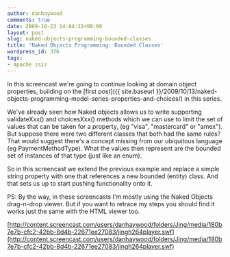 ```yaml
---
author: danhaywood
comments: true
date: 2009-10-23 14:04:12+00:00
layout: post
slug: naked-objects-programming-bounded-classes
title: 'Naked Objects Programming: Bounded Classes'
wordpress_id: 376
tags:
- apache isis
---
```


In this screencast we're going to continue looking at domain object properties, building on the [first post]({{ site.baseurl }}/2009/10/13/naked-objects-programming-model-series-properties-and-choices/) in this series.

We've already seen how Naked objects allows us to write supporting validateXxx() and choicesXxx() methods which we can use to limit the set of values that can be taken for a property, (eg "visa", "mastercard" or "amex").  But suppose there were two different classes that both had the same rules?  That would suggest there's a concept missing from our ubiquitous language (eg PaymentMethodType).  What the values then represent are the bounded set of instances of that type (just like an enum).

So in this screencast <!-- more --> we extend the previous example and replace a simple string property with one that references a new bounded (entity) class.  And that sets us up to start pushing functionality onto it.

PS: By the way, in these screencasts I'm mostly using the Naked Objects drag-n-drop viewer.  But if you want to retrace my steps you should find it works just the same with the HTML viewer too.

[http://content.screencast.com/users/danhaywood/folders/Jing/media/180b7e7b-cfc2-42bb-8d4b-22671ee27083/jingh264player.swf](http://content.screencast.com/users/danhaywood/folders/Jing/media/180b7e7b-cfc2-42bb-8d4b-22671ee27083/jingh264player.swf)

